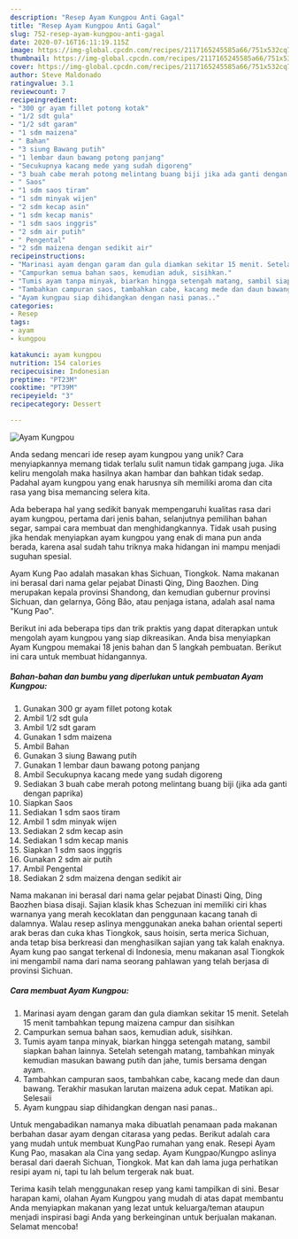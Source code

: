 ```yaml
---
description: "Resep Ayam Kungpou Anti Gagal"
title: "Resep Ayam Kungpou Anti Gagal"
slug: 752-resep-ayam-kungpou-anti-gagal
date: 2020-07-16T16:11:19.115Z
image: https://img-global.cpcdn.com/recipes/2117165245585a66/751x532cq70/ayam-kungpou-foto-resep-utama.jpg
thumbnail: https://img-global.cpcdn.com/recipes/2117165245585a66/751x532cq70/ayam-kungpou-foto-resep-utama.jpg
cover: https://img-global.cpcdn.com/recipes/2117165245585a66/751x532cq70/ayam-kungpou-foto-resep-utama.jpg
author: Steve Maldonado
ratingvalue: 3.1
reviewcount: 7
recipeingredient:
- "300 gr ayam fillet potong kotak"
- "1/2 sdt gula"
- "1/2 sdt garam"
- "1 sdm maizena"
- " Bahan"
- "3 siung Bawang putih"
- "1 lembar daun bawang potong panjang"
- "Secukupnya kacang mede yang sudah digoreng"
- "3 buah cabe merah potong melintang buang biji jika ada ganti dengan paprika"
- " Saos"
- "1 sdm saos tiram"
- "1 sdm minyak wijen"
- "2 sdm kecap asin"
- "1 sdm kecap manis"
- "1 sdm saos inggris"
- "2 sdm air putih"
- " Pengental"
- "2 sdm maizena dengan sedikit air"
recipeinstructions:
- "Marinasi ayam dengan garam dan gula diamkan sekitar 15 menit. Setelah 15 menit tambahkan tepung maizena campur dan sisihkan"
- "Campurkan semua bahan saos, kemudian aduk, sisihkan."
- "Tumis ayam tanpa minyak, biarkan hingga setengah matang, sambil siapkan bahan lainnya. Setelah setengah matang, tambahkan minyak kemudian masukan bawang putih dan jahe, tumis bersama dengan ayam."
- "Tambahkan campuran saos, tambahkan cabe, kacang mede dan daun bawang. Terakhir masukan larutan maizena aduk cepat. Matikan api. Selesaii"
- "Ayam kungpau siap dihidangkan dengan nasi panas.."
categories:
- Resep
tags:
- ayam
- kungpou

katakunci: ayam kungpou 
nutrition: 154 calories
recipecuisine: Indonesian
preptime: "PT23M"
cooktime: "PT39M"
recipeyield: "3"
recipecategory: Dessert

---
```



![Ayam Kungpou](https://img-global.cpcdn.com/recipes/2117165245585a66/751x532cq70/ayam-kungpou-foto-resep-utama.jpg)

Anda sedang mencari ide resep ayam kungpou yang unik? Cara menyiapkannya memang tidak terlalu sulit namun tidak gampang juga. Jika keliru mengolah maka hasilnya akan hambar dan bahkan tidak sedap. Padahal ayam kungpou yang enak harusnya sih memiliki aroma dan cita rasa yang bisa memancing selera kita.

Ada beberapa hal yang sedikit banyak mempengaruhi kualitas rasa dari ayam kungpou, pertama dari jenis bahan, selanjutnya pemilihan bahan segar, sampai cara membuat dan menghidangkannya. Tidak usah pusing jika hendak menyiapkan ayam kungpou yang enak di mana pun anda berada, karena asal sudah tahu triknya maka hidangan ini mampu menjadi suguhan spesial.

Ayam Kung Pao adalah masakan khas Sichuan, Tiongkok. Nama makanan ini berasal dari nama gelar pejabat Dinasti Qing, Ding Baozhen. Ding merupakan kepala provinsi Shandong, dan kemudian gubernur provinsi Sichuan, dan gelarnya, Gōng Bǎo, atau penjaga istana, adalah asal nama &#34;Kung Pao&#34;.


Berikut ini ada beberapa tips dan trik praktis yang dapat diterapkan untuk mengolah ayam kungpou yang siap dikreasikan. Anda bisa menyiapkan Ayam Kungpou memakai 18 jenis bahan dan 5 langkah pembuatan. Berikut ini cara untuk membuat hidangannya.

<!--inarticleads1-->

##### Bahan-bahan dan bumbu yang diperlukan untuk pembuatan Ayam Kungpou:

1. Gunakan 300 gr ayam fillet potong kotak
1. Ambil 1/2 sdt gula
1. Ambil 1/2 sdt garam
1. Gunakan 1 sdm maizena
1. Ambil  Bahan
1. Gunakan 3 siung Bawang putih
1. Gunakan 1 lembar daun bawang potong panjang
1. Ambil Secukupnya kacang mede yang sudah digoreng
1. Sediakan 3 buah cabe merah potong melintang buang biji (jika ada ganti dengan paprika)
1. Siapkan  Saos
1. Sediakan 1 sdm saos tiram
1. Ambil 1 sdm minyak wijen
1. Sediakan 2 sdm kecap asin
1. Sediakan 1 sdm kecap manis
1. Siapkan 1 sdm saos inggris
1. Gunakan 2 sdm air putih
1. Ambil  Pengental
1. Sediakan 2 sdm maizena dengan sedikit air


Nama makanan ini berasal dari nama gelar pejabat Dinasti Qing, Ding Baozhen biasa disaji. Sajian klasik khas Schezuan ini memiliki ciri khas warnanya yang merah kecoklatan dan penggunaan kacang tanah di dalamnya. Walau resep aslinya menggunakan aneka bahan oriental seperti arak beras dan cuka khas Tiongkok, saus hoisin, serta merica Sichuan, anda tetap bisa berkreasi dan menghasilkan sajian yang tak kalah enaknya. Ayam kung pao sangat terkenal di Indonesia, menu makanan asal Tiongkok ini mengambil nama dari nama seorang pahlawan yang telah berjasa di provinsi Sichuan. 

<!--inarticleads2-->

##### Cara membuat Ayam Kungpou:

1. Marinasi ayam dengan garam dan gula diamkan sekitar 15 menit. Setelah 15 menit tambahkan tepung maizena campur dan sisihkan
1. Campurkan semua bahan saos, kemudian aduk, sisihkan.
1. Tumis ayam tanpa minyak, biarkan hingga setengah matang, sambil siapkan bahan lainnya. Setelah setengah matang, tambahkan minyak kemudian masukan bawang putih dan jahe, tumis bersama dengan ayam.
1. Tambahkan campuran saos, tambahkan cabe, kacang mede dan daun bawang. Terakhir masukan larutan maizena aduk cepat. Matikan api. Selesaii
1. Ayam kungpau siap dihidangkan dengan nasi panas..


Untuk mengabadikan namanya maka dibuatlah penamaan pada makanan berbahan dasar ayam dengan citarasa yang pedas. Berikut adalah cara yang mudah untuk membuat KungPao rumahan yang enak. Resepi Ayam Kung Pao, masakan ala Cina yang sedap. Ayam Kungpao/Kungpo aslinya berasal dari daerah Sichuan, Tiongkok. Mat kan dah lama juga perhatikan resipi ayam ni, tapi tu lah belum tergerak nak buat. 

Terima kasih telah menggunakan resep yang kami tampilkan di sini. Besar harapan kami, olahan Ayam Kungpou yang mudah di atas dapat membantu Anda menyiapkan makanan yang lezat untuk keluarga/teman ataupun menjadi inspirasi bagi Anda yang berkeinginan untuk berjualan makanan. Selamat mencoba!
